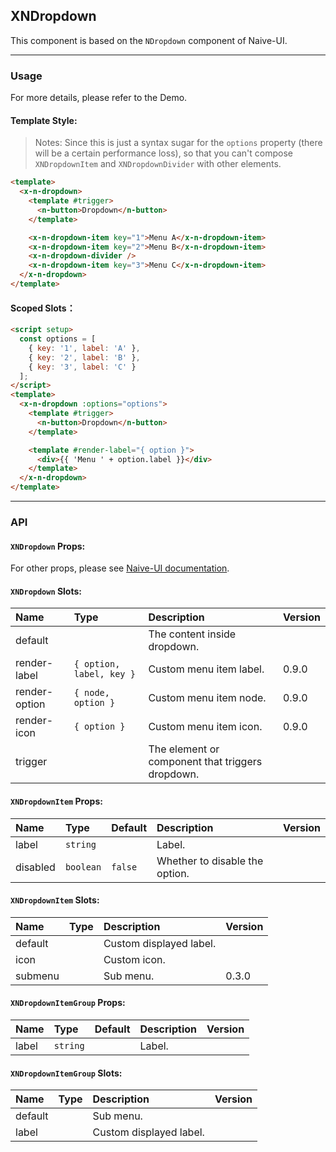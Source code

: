 ﻿## XNDropdown

This component is based on the `NDropdown` component of Naive-UI.

---

### Usage

For more details, please refer to the Demo.

#### Template Style:

> Notes: Since this is just a syntax sugar for the `options` property (there will be a certain performance loss), so that you can't compose `XNDropdownItem` and `XNDropdownDivider` with other elements.

```html
<template>
  <x-n-dropdown>
    <template #trigger>
      <n-button>Dropdown</n-button>
    </template>

    <x-n-dropdown-item key="1">Menu A</x-n-dropdown-item>
    <x-n-dropdown-item key="2">Menu B</x-n-dropdown-item>
    <x-n-dropdown-divider />
    <x-n-dropdown-item key="3">Menu C</x-n-dropdown-item>
  </x-n-dropdown>
</template>
```

#### Scoped Slots：

```html
<script setup>
  const options = [
    { key: '1', label: 'A' },
    { key: '2', label: 'B' },
    { key: '3', label: 'C' }
  ];
</script>
<template>
  <x-n-dropdown :options="options">
    <template #trigger>
      <n-button>Dropdown</n-button>
    </template>

    <template #render-label="{ option }">
      <div>{{ 'Menu ' + option.label }}</div>
    </template>
  </x-n-dropdown>
</template>
```

---

### API

#### `XNDropdown` Props:

For other props, please see [Naive-UI documentation](https://www.naiveui.com/en-US/os-theme/components/dropdown#Dropdown-Props).

#### `XNDropdown` Slots:

| Name          | Type                     | Description                                      | Version |
| :------------ | :----------------------- | :----------------------------------------------- | :------ |
| default       |                          | The content inside dropdown.                     |         |
| render-label  | `{ option, label, key }` | Custom menu item label.                          | 0.9.0   |
| render-option | `{ node, option }`       | Custom menu item node.                           | 0.9.0   |
| render-icon   | `{ option }`             | Custom menu item icon.                           | 0.9.0   |
| trigger       |                          | The element or component that triggers dropdown. |         |

#### `XNDropdownItem` Props:

| Name     | Type      | Default | Description                    | Version |
| :------- | :-------- | :------ | :----------------------------- | :------ |
| label    | `string`  |         | Label.                         |         |
| disabled | `boolean` | `false` | Whether to disable the option. |         |

#### `XNDropdownItem` Slots:

| Name    | Type | Description             | Version |
| :------ | :--- | :---------------------- | :------ |
| default |      | Custom displayed label. |         |
| icon    |      | Custom icon.            |         |
| submenu |      | Sub menu.               | 0.3.0   |

#### `XNDropdownItemGroup` Props:

| Name  | Type     | Default | Description | Version |
| :---- | :------- | :------ | :---------- | :------ |
| label | `string` |         | Label.      |         |

#### `XNDropdownItemGroup` Slots:

| Name    | Type | Description             | Version |
| :------ | :--- | :---------------------- | :------ |
| default |      | Sub menu.               |         |
| label   |      | Custom displayed label. |         |

